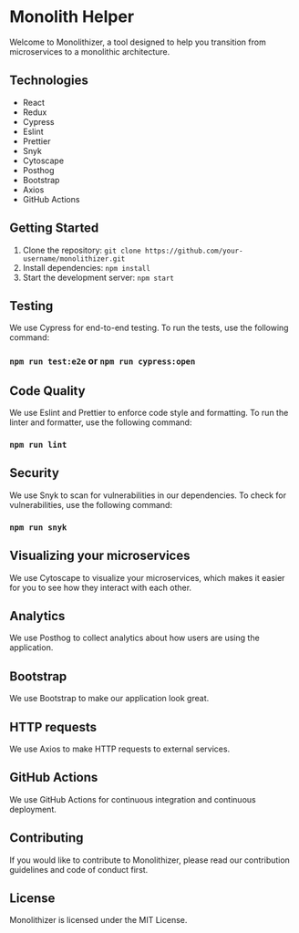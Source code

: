 # Monolith Helper

Welcome to Monolithizer, a tool designed to help you transition from microservices to a monolithic architecture.

## Technologies

- React
- Redux
- Cypress
- Eslint
- Prettier
- Snyk
- Cytoscape
- Posthog
- Bootstrap
- Axios
- GitHub Actions

## Getting Started

1. Clone the repository: `git clone https://github.com/your-username/monolithizer.git`
2. Install dependencies: `npm install`
3. Start the development server: `npm start`

## Testing

We use Cypress for end-to-end testing. To run the tests, use the following command:

### `npm run test:e2e` or `npm run cypress:open`

## Code Quality

We use Eslint and Prettier to enforce code style and formatting. To run the linter and formatter, use the following command:

### `npm run lint`

## Security

We use Snyk to scan for vulnerabilities in our dependencies. To check for vulnerabilities, use the following command:

### `npm run snyk`

## Visualizing your microservices

We use Cytoscape to visualize your microservices, which makes it easier for you to see how they interact with each other.

## Analytics

We use Posthog to collect analytics about how users are using the application.

## Bootstrap

We use Bootstrap to make our application look great.

## HTTP requests

We use Axios to make HTTP requests to external services.

## GitHub Actions

We use GitHub Actions for continuous integration and continuous deployment.

## Contributing

If you would like to contribute to Monolithizer, please read our contribution guidelines and code of conduct first.

## License

Monolithizer is licensed under the MIT License.

